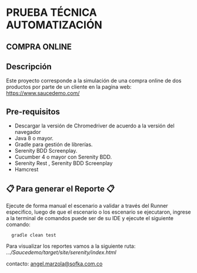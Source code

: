 # PRUEBA TÉCNICA AUTOMATIZACIÓN

##  **COMPRA ONLINE**

##  Descripción

Este proyecto corresponde a la simulación de una compra online de dos productos por parte de un cliente en la pagina web: https://www.saucedemo.com/

##  Pre-requisitos
* Descargar la versión de Chromedriver de acuerdo a la versión del navegador
* Java 8 o mayor.
* Gradle para gestión de librerías.
* Serenity BDD Screenplay.
* Cucumber 4 o mayor con Serenity BDD.
* Serenity Rest , Serenity BDD Screenplay
* Hamcrest



## 📋 Para generar el Reporte 📋

Ejecute de forma manual el escenario a validar a través del Runner especifico, luego de que el escenario o los escenario se ejecutaron, ingrese a la terminal de comandos puede ser de su IDE y ejecute el siguiente comando:

      gradle clean test
Para visualizar los reportes vamos a la siguiente ruta: *.../Saucedemo/target/site/serenity/index.html*

contacto:
angel.marzola@sofka.com.co